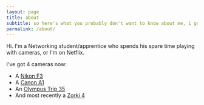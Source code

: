 ```yaml
---
layout: page
title: about
subtitle: so here's what you probably don't want to know about me, i guess.
permalink: /about/
---
```

Hi. I'm a Networking student/apprentice who spends his spare time playing with cameras, or I'm on Netflix.

I've got 4 cameras now: 
* A [Nikon F3][nikon f3]
* A [Canon A1][canon a1]
* An [Olympus Trip 35][olympus trip 35]
* And most recently a [Zorki 4][zorki 4]

[nikon f3]:http://www.kenrockwell.com/nikon/f3.htm
[canon a1]:https://en.wikipedia.org/wiki/Canon_A-1
[olympus trip 35]:http://www.kenrockwell.com/olympus/trip-35.htm
[zorki 4]:http://www.sovietcams.com/index.php?-394769545
